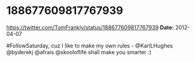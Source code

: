 # 188677609817767939
https://twitter.com/TomFrankly/status/188677609817767939
**Date:** 2012-04-07

#FollowSaturday, cuz I like to make my own rules - @KarlLHughes @byderekj @afrais @skooloflife shall make you smarter :)
